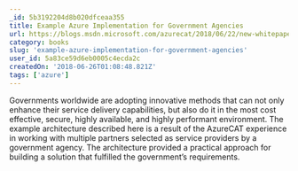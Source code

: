 ```yaml
---
_id: 5b3192204d8b020dfceaa355
title: Example Azure Implementation for Government Agencies
url: https://blogs.msdn.microsoft.com/azurecat/2018/06/22/new-whitepaper-example-azure-implementation-for-government-agencies/
category: books
slug: 'example-azure-implementation-for-government-agencies'
user_id: 5a83ce59d6eb0005c4ecda2c
createdOn: '2018-06-26T01:08:48.821Z'
tags: ['azure']
---
```


Governments worldwide are adopting innovative methods that can not only enhance their service delivery capabilities, but also do it in the most cost effective, secure, highly available, and highly performant environment. The example architecture described here is a result of the AzureCAT experience in working with multiple partners selected as service providers by a government agency. The architecture provided a practical approach for building a solution that fulfilled the government’s requirements.
